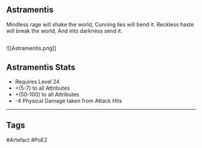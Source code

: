 ## Astramentis
Mindless rage will shake the world,
Cunning lies will bend it.
Reckless haste will break the world,
And into darkness send it.
##
![[Astramentis.png]]
## Astramentis Stats
- Requires Level 24
- +(5-7) to all Attributes
- +(50-100) to all Attributes
- -4 Physical Damage taken from Attack Hits


---
## Tags
#Artefact
#PoE2